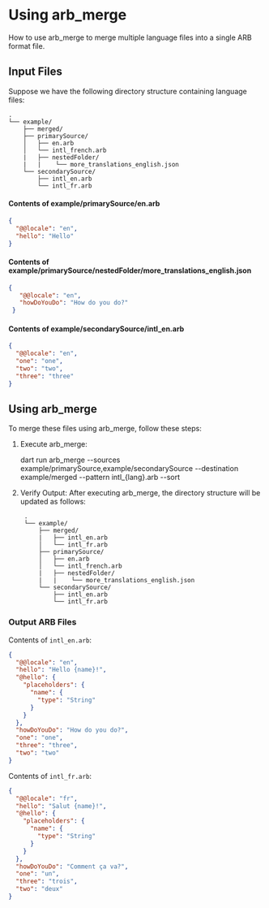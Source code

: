 # Using arb_merge

How to use arb_merge to merge multiple language files into a single ARB format file.

## Input Files

Suppose we have the following directory structure containing language files:

```text
.
└── example/
    ├── merged/
    ├── primarySource/
    │   ├── en.arb
    │   └── intl_french.arb
    |   ├── nestedFolder/
    |   |    └── more_translations_english.json
    └── secondarySource/
        ├── intl_en.arb
        └── intl_fr.arb
```

#### Contents of example/primarySource/en.arb

```json
{
  "@@locale": "en",
  "hello": "Hello"
}
```

#### Contents of example/primarySource/nestedFolder/more_translations_english.json

```json
{
   "@@locale": "en",
   "howDoYouDo": "How do you do?"
 }
```

#### Contents of example/secondarySource/intl_en.arb

```json
{
  "@@locale": "en",
  "one": "one",
  "two": "two",
  "three": "three"
}
```

## Using arb_merge

To merge these files using arb_merge, follow these steps:

1. Execute arb_merge:

    dart run arb_merge --sources example/primarySource,example/secondarySource --destination example/merged --pattern intl_{lang}.arb --sort

2. Verify Output:
   After executing arb_merge, the directory structure will be updated as follows:

   ```text
    .
    └── example/
        ├── merged/
        |   ├── intl_en.arb
        │   └── intl_fr.arb
        ├── primarySource/
        │   ├── en.arb
        │   └── intl_french.arb
        |   ├── nestedFolder/
        |   |    └── more_translations_english.json
        └── secondarySource/
            ├── intl_en.arb
            └── intl_fr.arb
    ```

### Output ARB Files

Contents of `intl_en.arb`:

```json
{
  "@@locale": "en",
  "hello": "Hello {name}!",
  "@hello": {
    "placeholders": {
      "name": {
        "type": "String"
      }
    }
  },
  "howDoYouDo": "How do you do?",
  "one": "one",
  "three": "three",
  "two": "two"
}
```

Contents of `intl_fr.arb`:

```json
{
  "@@locale": "fr",
  "hello": "Salut {name}!",
  "@hello": {
    "placeholders": {
      "name": {
        "type": "String"
      }
    }
  },
  "howDoYouDo": "Comment ça va?",
  "one": "un",
  "three": "trois",
  "two": "deux"
}
```

